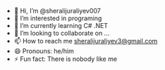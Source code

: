 - 👋 Hi, I’m @sheralijuraliyev007
- 👀 I’m interested in programing
- 🌱 I’m currently learning C# .NET
- 💞️ I’m looking to collaborate on ...
- 📫 How to reach me sheralijuraliyev3@gmail.com
- 😄 Pronouns: he/him
- ⚡ Fun fact: There is nobody like me 

<!---
sheralijuraliyev007/sheralijuraliyev007 is a ✨ special ✨ repository because its `README.md` (this file) appears on your GitHub profile.
You can click the Preview link to take a look at your changes.
--->
